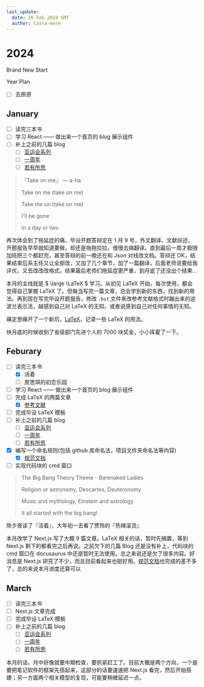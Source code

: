 ```yaml
---
last_update:
  date: 16 Feb 2024 GMT
  author: Casta-mere
---
```


# 2024

Brand New Start

Year Plan

- [ ] 去旅游

## January

- [ ] 读完三本书
- [ ] 学习 React —— 做出来一个首页的 blog 展示组件
- [ ] 补上之前的几篇 blog
  - [ ] [亚运会系列](/blog/AsianGamesOpeningCeremony)
  - [ ] [一周年](/blog/1stAnniversary)
  - [ ] [若有所思](/blog/Thoughts)

> 『Take on me』 — a-ha
>
> Take on me (take on me)
>
> Take me on (take on me)
>
> I'll be gone
>
> In a day or two

再次体会到了拖延症的痛。毕设开题答辩定在 1 月 9 号，外文翻译、文献综述、开题报告早早就知道要做，却还是拖拖拉拉，慢慢去搞翻译。直到最后一周才极限加班把三个都赶完，甚至答辩的前一晚还在和 Json 对线改文档。答辩还 OK，结果结束后系主任又让全部改，又加了几个章节，加了一篇翻译，后面老师说要给我评优，又去改改改格式。结果最后老师们拖延症更严重，到月底了还没出个结果...

本月的主线就是 $ \large \LaTeX $ 学习。从初见 LaTeX 开始，每次使用，都会觉得自己掌握 LaTeX 了。但每当写完一篇文章，总会学到新的东西，找到新的用法。再到现在写完毕设开题报告，修改 `.bst` 文件来改参考文献格式时蹦出来的逆波兰表示法，越感到自己对 LaTeX 的无知，或者说感到自己对任何事情的无知。

痛定思痛开了一个新坑，[LaTeX](/docs/category/latex)，记录一些 LaTeX 的用法。

快月底的时候收到了省级部门先进个人的 7000 块奖金，小小挥霍了一下。

## Feburary

- [ ] 读完三本书
  - [x] 活着
  - [ ] 房思琪的初恋乐园
- [ ] 学习 React —— 做出来一个首页的 blog 展示组件
- [ ] 完成 LaTeX 的两篇文章
  - [x] [参考文献](/docs/Latex/Reference)
- [ ] 完成毕设 LaTeX 模板
- [ ] 补上之前的几篇 blog
  - [ ] [亚运会系列](/blog/AsianGamesOpeningCeremony)
  - [ ] [一周年](/blog/1stAnniversary)
  - [ ] [若有所思](/blog/Thoughts)
- [x] 编写一个命名规则(包括 github 库命名法，项目文件夹命名法等内容)
  - [x] [规范文档](/docs/Rules)
- [ ] 实现代码块的 cmd 窗口

> The Big Bang Theory Theme - Barenaked Ladies
>
> Religion or astronomy, Descartes, Deuteronomy
>
> Music and mythology, Einstein and astrology
>
> It all started with the big bang!

除夕夜读了『活着』，大年初一去看了贾玲的『热辣滚烫』

本月改学了 Next.js 写了大概 9 篇文章。LaTeX 相关的话，暂时先搁置，等到 Next.js 剩下的都看完之后再说。之前欠下的几篇 Blog 还是没有补上，代码块的 cmd 窗口在 docusaurus 中还是暂时无法使用。总之来说还是欠了很多内容。好消息是 Next.js 研究了不少，而且目前看起来也挺好用。[规范文档](/docs/Rules)也完成的差不多了，总的来说本月进度还算可以

## March

- [ ] 读完三本书
- [ ] Next.js 文章完成
- [ ] 完成毕设 LaTeX 模板
- [ ] 补上之前的几篇 blog
  - [ ] [亚运会系列](/blog/AsianGamesOpeningCeremony)
  - [ ] [一周年](/blog/1stAnniversary)
  - [ ] [若有所思](/blog/Thoughts)

本月的话，月中好像就要中期检查，要抓紧赶工了。目前大概是两个方向，一个是要把笔记软件的框架先搭起来，这部分的话要速速把 Next.js 看完，然后开始搭建；另一方面两个相关模型的复现，可能要稍微延迟一点。

[VS ShortCut]: https://code.visualstudio.com/shortcuts/keyboard-shortcuts-windows.pdf
